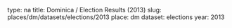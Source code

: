 type: na
title: Dominica / Election Results (2013)
slug: places/dm/datasets/elections/2013
place: dm
dataset: elections
year: 2013
